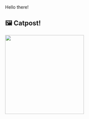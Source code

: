 Hello there!



## 🖼️ Catpost!

<sub>
    <img src="https://cdn2.thecatapi.com/images/3gp.jpg" height="256">
</sub>

